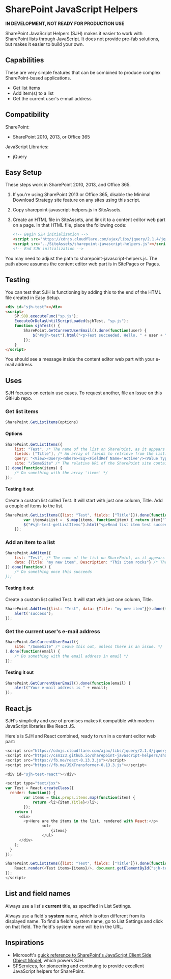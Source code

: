 # SharePoint JavaScript Helpers

**IN DEVELOPMENT, NOT READY FOR PRODUCTION USE**

SharePoint JavaScript Helpers (SJH) makes it easier to work with SharePoint lists through JavaScript. It does not provide pre-fab solutions, but makes it easier to build your own.

## Capabilities

These are very simple features that can be combined to produce complex SharePoint-based applications.

- Get list items
- Add item(s) to a list
- Get the current user's e-mail address

## Compatibility

SharePoint:

- SharePoint 2010, 2013, or Office 365

JavaScript Libraries:

- jQuery

## Easy Setup

These steps work in SharePoint 2010, 2013, and Office 365.

1. If you're using SharePoint 2013 or Office 365, disable the Minimal Download Strategy site feature on any sites using this script.

2. Copy sharepoint-javascript-helpers.js in SiteAssets.

3. Create an HTML file in SiteAssets, and link it to a content editor web part on a page. In that HTML file, place the following code:
	```html
	<!-- Begin SJH initialization -->
	<script src="https://cdnjs.cloudflare.com/ajax/libs/jquery/2.1.4/jquery.min.js"></script>
	<script src="../SiteAssets/sharepoint-javascript-helpers.js"></script>
	<!-- End SJH initialization -->
	```
You may need to adjust the path to sharepoint-javascript-helpers.js. The path above assumes the content editor web part is in SitePages or Pages.

## Testing

You can test that SJH is functioning by adding this to the end of the HTML file created in Easy Setup.

```html
<div id="sjh-test"></div>
<script>
	SP.SOD.executeFunc("sp.js");
	ExecuteOrDelayUntilScriptLoaded(sjhTest, "sp.js");
	function sjhTest() {
		SharePoint.GetCurrentUserEmail().done(function(user) {
			$("#sjh-test").html("<p>Test succeeded. Hello, " + user + "!</p>");
		});
	}
</script>
```

You should see a message inside the content editor web part with your e-mail address.

## Uses

SJH focuses on certain use cases. To request another, file an Issue on this GitHub repo.

### Get list items

```javascript
SharePoint.GetListItems(options)
```

#### Options

```javascript
SharePoint.GetListItems({
	list: "Test", /* The name of the list on SharePoint, as it appears in the list URL. */
	fields: ["Title"], /* An array of fields to retrieve from the list. */
	query: "<View><Query><Where><Eq><FieldRef Name='Active'/><Value Type='Boolean'>1</Value></Eq></Where></Query></View>" /* OPTIONAL: A query to filter, sort, or limit the list items returned. It is written in CAML, Microsoft's preferred method for querying SharePoint lists. Leave this out to return all. */,
	site: "/SomeSite" /* The relative URL of the SharePoint site containing the list. Leave this out to use the current site. */
}).done(function(items) {
	/* Do something with the array 'items' */
});
```

#### Testing it out

Create a custom list called Test. It will start with just one column, Title. Add a couple of items to the list.

```javascript
SharePoint.GetListItems({list: "Test", fields: ["Title"]}).done(function(items) {
		var itemsAsList =  $.map(items, function(item) { return item["Title"]; }).join(", ");
		$("#sjh-test-getListItems").html("<p>Read list item test succeed. Here are the items from Test: " + itemsAsList);
	});
```
### Add an item to a list

```javascript
SharePoint.AddItem({
	list: "Test", /* The name of the list on SharePoint, as it appears in the list URL. */
	data: {Title: "my new item", Description: "This item rocks"} /* The data you'd like to add, as a JavaScript object. Field names must match the system names of the fields (see section below called List and Field Names. */
}).done(function() {
	/* Do something once this succeeds
});
```

#### Testing it out

Create a custom list called Test. It will start with just one column, Title.

```javascript
SharePoint.AddItem({list: "Test", data: {Title: "my new item"}}).done(function() {
    alert('success');
});
```

### Get the current user's e-mail address

```javascript
SharePoint.GetCurrentUserEmail({
	site: "/SomeSite" /* Leave this out, unless there is an issue. */
).done(function(email) {
	/* Do something with the email address in email */
});
```


#### Testing it out

```javascript
SharePoint.GetCurrentUserEmail().done(function(email) {
    alert("Your e-mail address is " + email);
});
```

## React.js

SJH's simplicity and use of promises makes it compatible with modern JavaScript libraries like React.JS.

Here's is SJH and React combined, ready to run in a content editor web part:

```javascript
<script src="https://cdnjs.cloudflare.com/ajax/libs/jquery/2.1.4/jquery.min.js"></script>
<script src="https://csm123.github.io/sharepoint-javascript-helpers/sharepoint-javascript-helpers.js"></script>
<script src="https://fb.me/react-0.13.3.js"></script>
<script src="https://fb.me/JSXTransformer-0.13.3.js"></script>

<div id="sjh-test-react"></div>

<script type="text/jsx">
var Test = React.createClass({
  render: function() {
		var items = this.props.items.map(function(item) {
			return <li>{item.Title}</li>;
		});
    return (
      <div>
        <p>Here are the items in the list, rendered with React:</p>
				<ul>
					{items}
				</ul>
      </div>
    );
  }
});

SharePoint.GetListItems({list: "Test", fields: ["Title"]}).done(function(items) {
	React.render(<Test items={items}/>, document.getElementById("sjh-test-react"));
});
</script>
```

## List and field names

Always use a list's **current** title, as specified in List Settings.

Always use a field's **system** name, which is often different from its displayed name. To find a field's system name, go to List Settings and click on that field. The field's system name will be in the URL.

## Inspirations

- Microsoft's [quick reference to SharePoint's JavaScript Client Side Object Model](https://msdn.microsoft.com/en-us/library/office/jj163201.aspx), which powers SJH.
- [SPServices](https://spservices.codeplex.com/), for pioneering and continuing to provide excellent JavaScript helpers for SharePoint.
